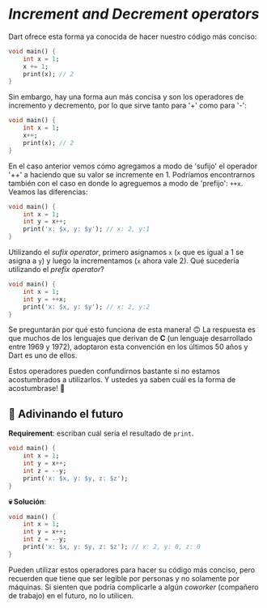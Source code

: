# _Increment and Decrement operators_

Dart ofrece esta forma ya conocida de hacer nuestro código más conciso:

```dart
void main() {
    int x = 1;
    x += 1;
    print(x); // 2
}
```

Sin embargo, hay una forma aun más concisa y son los operadores de incremento y decremento, por lo que sirve tanto para '+' como para '-':

```dart
void main() {
    int x = 1;
    x++;
    print(x); // 2
}
```

En el caso anterior vemos cómo agregamos a modo de 'sufijo' el operador '++' a haciendo que su valor se incremente en 1. Podríamos encontrarnos también con el caso en donde lo agreguemos a modo de 'prefijo': `++x`. Veamos las diferencias:

```dart
void main() {
    int x = 1;
    int y = x++;
    print('x: $x, y: $y'); // x: 2, y:1 
}
```

Utilizando el _sufix operator_, primero asignamos `x` (`x` que es igual a 1 se asigna a `y`) y luego la incrementamos (`x` ahora vale 2). Qué sucedería utilizando el _prefix operator_?

```dart
void main() {
    int x = 1;
    int y = ++x;
    print('x: $x, y: $y'); // x: 2, y:2 
}
```

Se preguntarán por qué esto funciona de esta manera! 🙃 La respuesta es que muchos de los lenguajes que derivan de __C__ (un lenguaje desarrollado entre 1969 y 1972), adoptaron esta convención en los últimos 50 años y Dart es uno de ellos.

Estos operadores pueden confundirnos bastante si no estamos acostumbrados a utilizarlos. Y ustedes ya saben cuál es la forma de acostumbrase! 🤣

## 💪 Adivinando el futuro

__Requirement__: escriban cuál sería el resultado de `print`.

```dart
void main() {
    int x = 1;
    int y = x++;
    int z = --y;
    print('x: $x, y: $y, z: $z');
}
```

__💀 Solución__:

```dart
void main() {
    int x = 1;
    int y = x++;
    int z = --y;
    print('x: $x, y: $y, z: $z'); // x: 2, y: 0, z: 0
}
```

Pueden utilizar estos operadores para hacer su código más conciso, pero recuerden que tiene que ser legible por personas y no solamente por máquinas. Si sienten que podría complicarle a algún _coworker_ (compañero de trabajo) en el futuro, no lo utilicen.
